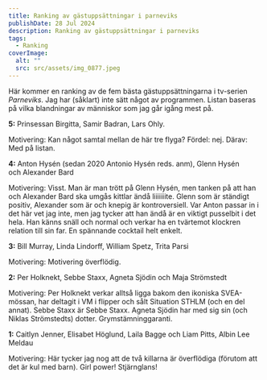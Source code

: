 ```yaml
---
title: Ranking av gästuppsättningar i parneviks
publishDate: 28 Jul 2024
description: Ranking av gästuppsättningar i parneviks
tags:
  - Ranking
coverImage:
  alt: ""
  src: src/assets/img_0877.jpeg
---
```

Här kommer en ranking av de fem bästa gästuppsättningarna i tv-serien *Parneviks*. Jag har (såklart) inte sätt något av programmen. Listan baseras på vilka blandningar av människor som jag går igång mest på.

**5:** Prinsessan Birgitta, Samir Badran, Lars Ohly.

Motivering: Kan något samtal mellan de här tre flyga? Fördel: nej. Därav: Med på listan.

**4:** Anton Hysén (sedan 2020 Antonio Hysén reds. anm), Glenn Hysén och Alexander Bard

Motivering: Visst. Man är man trött på Glenn Hysén, men tanken på att han och Alexander Bard ska umgås kittlar ändå liiiiiiite. Glenn som är ständigt positiv, Alexander som är och knepig är kontroversiell. Var Anton passar in i det här vet jag inte, men jag tycker att han ändå är en viktigt pusselbit i det hela. Han känns snäll och normal och verkar ha en tvärtemot klockren relation till sin far. En spännande cocktail helt enkelt.

**3:** Bill Murray, Linda Lindorff, William Spetz, Trita Parsi

Motivering: Motivering överflödig.

**2:** Per Holknekt, Sebbe Staxx, Agneta Sjödin och Maja Strömstedt

Motivering: Per Holknekt verkar alltså ligga bakom den ikoniska SVEA-mössan, har deltagit i VM i flipper och sålt Situation STHLM (och en del annat). Sebbe Staxx är Sebbe Staxx. Agneta Sjödin har med sig sin (och Niklas Strömstedts) dotter. Grymstämninggaranti.

**1:** Caitlyn Jenner, Elisabet Höglund, Laila Bagge och Liam Pitts, Albin Lee Meldau

Motivering: Här tycker jag nog att de två killarna är överflödiga (förutom att det är kul med barn). Girl power! Stjärnglans!
